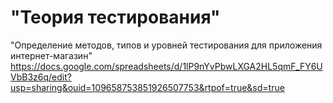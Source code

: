  # "Теория тестирования"
 "Определение методов, типов и уровней тестирования для приложения интернет-магазин"
 https://docs.google.com/spreadsheets/d/1lP9nYvPbwLXGA2HL5qmF_FY6UVbB3z6q/edit?usp=sharing&ouid=109658753851926507753&rtpof=true&sd=true
